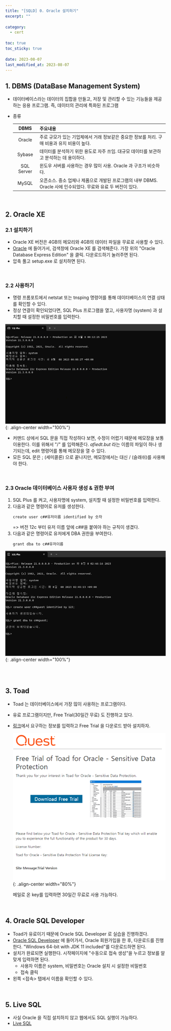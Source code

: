 ```yaml
---
title: "[SQLD] 0. Oracle 설치하기"
excerpt: ""

category:
  - cert

toc: true
toc_sticky: true

date: 2023-08-07
last_modified_at: 2023-08-07
---
```


## 1. DBMS (DataBase Management System)
- 데이터베이스라는 데이터의 집합을 만들고, 저장 및 관리할 수 있는 기능들을 제공하는 응용 프로그램. 즉, 데이터의 관리에 특화된 프로그램
- 종류

    |DBMS|주요내용|
    |:--:|:------|
    |Oracle|주로 규모가 있는 기업체에서 거래 정보같은 중요한 정보를 처리. 구매 비용과 유지 비용이 높다.|
    |Sybase|데이터를 분석하기 위한 용도로 자주 쓰임. 대규모 데이터를 보관하고 분석하는 데 용이하다.|
    |SQL Server|윈도우 서버를 사용하는 경우 많이 사용. Oracle 과 구조가 비슷하다.|
    |MySQL|오픈소스. 중소 업체나 제품으로 개발된 프로그램의 내부 DBMS. Oracle 사에 인수되었다. 무료와 유료 두 버전이 있다.|

<br>

## 2. Oracle XE
### 2.1 설치하기
- Oracle XE 버전은 4GB의 메모리와 4GB의 데이터 파일을 무료로 사용할 수 있다.
- [Oracle](https://www.oracle.com/kr/) 에 들어가서, 검색창에 Oracle XE 를 검색해준다. 가장 위의 "Oracle Database Express Edition" 을 클릭. 다운로드하기 눌러주면 된다.
- 압축 풀고 setup.exe 로 설치하면 된다.

<br>

### 2.2 사용하기
- 명령 프롬포트에서 netstat 또는 tnsping 명령어를 통해 데이터베이스의 연결 상태를 확인할 수 있다.
- 정상 연결이 확인되었다면, SQL Plus 프로그램을 열고, 사용자명 (system) 과 설치할 때 설정한 비밀번호를 입력한다.


![image](/assets/images/cert-sqrd-0-0.png){: .align-center width="100%"}

- 커맨드 상에서 SQL 문을 직접 작성하다 보면, 수정이 어렵기 때문에 메모장을 보통 이용한다. 이를 위해서 "/" 를 입력해준다. *afiedt.but* 라는 이름의 파일이 하나 생기되는데, edit 명령어를 통해 메모장을 열 수 있다.
- 모든 SQL 문은 ; (세미콜론) 으로 끝나지만, 메모장에서는 대신 / (슬래쉬)를 사용해야 한다.

<br>


### 2.3 Oracle 데이터베이스 사용자 생성 & 권한 부여
1. SQL Plus 를 켜고, 사용자명에 system, 설치할 때 설정한 비밀번호를 입력한다.
2. 다음과 같은 명령어로 유저를 생성한다.
    ```
    create user c##유저이름 identified by 숫자
    ```
    => 버전 12c 부터 유저 이름 앞에 c##을 붙여야 하는 규칙이 생겼다.
3. 다음과 같은 명령어로 유저에게 DBA 권한을 부여한다.
    ```
    grant dba to c##유저이름
    ```
  ![image](/assets/images/cert-sqrd-0-1.png){: .align-center width="100%"}

<br>

<br>

## 3. Toad
- Toad 는 데이터베이스에서 가장 많이 사용하는 프로그램이다.
- 유료 프로그램이지만, Free Trial(30일간 무료) 도 진행하고 있다.
- [링크](https://www.toadworld.com/downloads)에서 요구하는 정보를 입력하고 Free Trial 을 다운로드 받아 설치하자.
  
  ![image](/assets/images/cert-sqrd-0-2.png){: .align-center width="80%"}

  메일로 온 key를 입력하면 30일간 무료로 사용 가능하다.

<br>

## 4. Oracle SQL Developer
- Toad가 유료이기 때문에 Oracle SQL Developer 로 실습을 진행하겠다.
- [Oracle SQL Developer](https://www.oracle.com/kr/database/sqldeveloper/) 에 들어가서, Oracle 회원가입을 한 후, 다운로드를 진행한다. "Windows 64-bit with JDK 11 included"를 다운로드하면 된다.
- 설치가 완료되면 실행한다. 시작페이지에 "수동으로 접속 생성"을 누르고 정보를 알맞게 입력하면 된다.
    - 사용자 이름은 system, 비밀번호는 Oracle 설치 시 설정한 비밀번호
    - 접속 클릭
- 왼쪽 \<접속\> 탭에서 이름을 확인할 수 있다.

<br>

## 5. Live SQL
- 사실 Oracle 을 직접 설치하지 않고 웹에서도 SQL 실행이 가능하다.
- [Live SQL](https://livesql.oracle.com/)

<br>

<br>

<br>